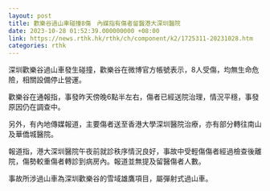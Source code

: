 ```yaml
---
layout: post
title: 歡樂谷過山車碰撞8傷　內媒指有傷者留醫港大深圳醫院
date: 2023-10-28 01:52:39.000000000 +08:00
link: https://news.rthk.hk/rthk/ch/component/k2/1725311-20231028.htm
categories: rthk
---
```


深圳歡樂谷過山車發生碰撞，歡樂谷在微博官方帳號表示，8人受傷，均無生命危險，相關設備停止營運。

歡樂谷在通報指，事發昨天傍晚6點半左右，傷者已經送院治理，情況平穩，事發原因仍在調查中。

另外，有內地傳媒報道，主要傷者送至香港大學深圳醫院治療，亦有部分轉往南山及華僑城醫院。

報道指，港大深圳醫院午夜前就診秩序情況良好，事故中受輕傷傷者經過檢查後離院，傷勢較重傷者轉診到病房內。報道並無提及留醫傷者人數。

事故所涉過山車為深圳歡樂谷的雪域雄鷹項目，屬彈射式過山車。
